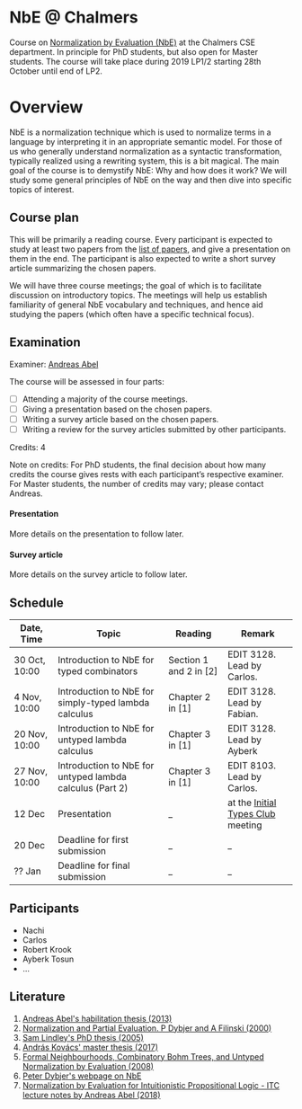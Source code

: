 # NbE @ Chalmers

Course on [Normalization by Evaluation (NbE)](https://en.wikipedia.org/wiki/Normalisation_by_evaluation) at the Chalmers CSE department. In principle for PhD students, but also open for Master students. The course will take place during 2019 LP1/2 starting 28th October until end of LP2.

# Overview

NbE is a normalization technique which is used to normalize terms in a language by interpreting it in an appropriate semantic model. For those of us who generally understand normalization as a syntactic transformation, typically realized using a rewriting system, this is a bit magical. The main goal of the course is to demystify NbE: Why and how does it work? We will study some general principles of NbE on the way and then dive into specific topics of interest.


## Course plan

This will be primarily a reading course. Every participant is expected to study at least two papers from the [list of papers](papers.md), and give a presentation on them in the end. The participant is also expected to write a short survey article summarizing the chosen papers.

We will have three course meetings; the goal of which is to facilitate discussion on introductory topics. The meetings will help us establish familiarity of general NbE vocabulary and techniques, and hence aid studying the papers (which often have a specific technical focus).


## Examination

Examiner: [Andreas Abel](http://www.cse.chalmers.se/~abela/)

The course will be assessed in four parts:

- [ ] Attending a majority of the course meetings.
- [ ] Giving a presentation based on the chosen papers.
- [ ] Writing a survey article based on the chosen papers.
- [ ] Writing a review for the survey articles submitted by other participants.

Credits: 4

Note on credits: For PhD students, the final decision about how many credits the course gives rests with each participant’s respective examiner. For Master students, the number of credits may vary; please contact Andreas.

#### Presentation

More details on the presentation to follow later.

#### Survey article

More details on the survey article to follow later.


## Schedule

| Date, Time | Topic | Reading | Remark |
|---|---|---|---|
| 30 Oct, 10:00 | Introduction to NbE for typed combinators | Section 1 and 2 in [2] | EDIT 3128. Lead by Carlos. |
| 4 Nov, 10:00 | Introduction to NbE for simply-typed lambda calculus | Chapter 2 in [1] | EDIT 3128. Lead by Fabian. |
| 20 Nov, 10:00 | Introduction to NbE for untyped lambda calculus | Chapter 3 in [1] | EDIT 3128. Lead by Ayberk |
| 27 Nov, 10:00 | Introduction to NbE for untyped lambda calculus (Part 2) | Chapter 3 in [1] | EDIT 8103. Lead by Carlos. |
| 12 Dec | Presentation | _ | at the [Initial Types Club](https://github.com/InitialTypes/Club/wiki) meeting |
| 20 Dec | Deadline for first submission  | _ | _ |
| ?? Jan | Deadline for final submission  | _ | _ |

## Participants

+ Nachi
+ Carlos
+ Robert Krook
+ Ayberk Tosun
+ ...

## Literature

1. [Andreas Abel's habilitation thesis (2013)](http://www.cse.chalmers.se/~abela/habil.pdf)
2. [Normalization and Partial Evaluation. P Dybjer and A Filinski (2000)](http://www.cse.chalmers.se/~peterd/papers/Caminha.pdf)
3. [Sam Lindley's PhD thesis (2005)](https://www.era.lib.ed.ac.uk/handle/1842/778)
4. [András Kovács' master thesis (2017)](https://github.com/AndrasKovacs/stlc-nbe/blob/separate-PSh/thesis.pdf)
5. [Formal Neighbourhoods, Combinatory Bohm Trees, and Untyped Normalization by Evaluation (2008)](http://www.cse.chalmers.se/~peterd/papers/DybjerKuperberg2008.pdf)
6. [Peter Dybjer's webpage on NbE](http://www.cse.chalmers.se/~peterd/papers/nbe.html)
7. [Normalization by Evaluation for Intuitionistic Propositional Logic - ITC lecture notes by Andreas Abel (2018)](https://andreasabel.github.io/ipl/nbeSum.pdf)

